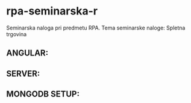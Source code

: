 # rpa-seminarska-r
Seminarska naloga pri predmetu RPA.
Tema seminarske naloge: Spletna trgovina

## ANGULAR:

## SERVER:

## MONGODB SETUP:

